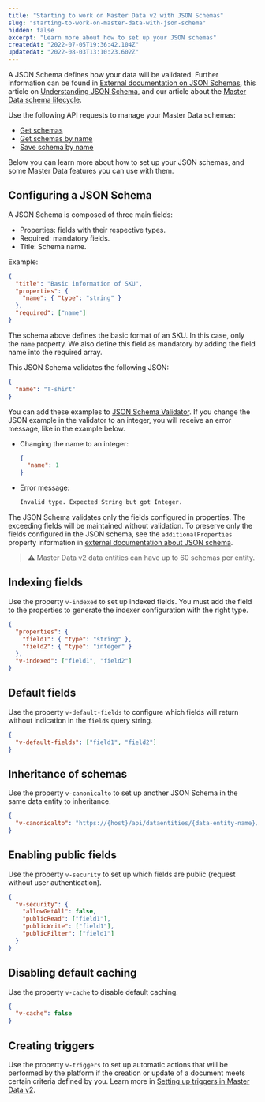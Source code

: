 ```yaml
---
title: "Starting to work on Master Data v2 with JSON Schemas"
slug: "starting-to-work-on-master-data-with-json-schema"
hidden: false
excerpt: "Learn more about how to set up your JSON schemas"
createdAt: "2022-07-05T19:36:42.104Z"
updatedAt: "2022-08-03T13:10:23.602Z"
---
```


A JSON Schema defines how your data will be validated. Further information can be found in [External documentation on JSON Schemas](http://json-schema.org), this article on [Understanding JSON Schema](https://spacetelescope.github.io/understanding-json-schema), and our article about the [Master Data schema lifecycle](https://developers.vtex.com/docs/guides/master-data-schema-lifecycle).

Use the following API requests to manage your Master Data schemas:

- [Get schemas](https://developers.vtex.com/docs/api-reference/master-data-api-v2#get-/api/dataentities/-dataEntityName-/schemas)
- [Get schemas by name](https://developers.vtex.com/docs/api-reference/master-data-api-v2#get-/api/dataentities/-dataEntityName-/schemas/-schemaName-)
- [Save schema by name](https://developers.vtex.com/docs/api-reference/master-data-api-v2#put-/api/dataentities/-dataEntityName-/schemas/-schemaName-)

Below you can learn more about how to set up your JSON schemas, and some Master Data features you can use with them.

## Configuring a JSON Schema

A JSON Schema is composed of three main fields:

- Properties: fields with their respective types.
- Required: mandatory fields.
- Title: Schema name.

Example:

```json
{
  "title": "Basic information of SKU",
  "properties": {
    "name": { "type": "string" }
  },
  "required": ["name"]
}
```

The schema above defines the basic format of an SKU. In this case, only the `name` property. We also define this field as mandatory by adding the field name into the required array.

This JSON Schema validates the following JSON:

```json
{
  "name": "T-shirt"
}
```

You can add these examples to [JSON Schema Validator](http://www.jsonschemavalidator.net/). If you change the JSON example in the validator to an integer, you will receive an error message, like in the example below.

- Changing the name to an integer:

  ```json
  {
    "name": 1
  }
  ```

- Error message:

  ```sh
  Invalid type. Expected String but got Integer.
  ```

The JSON Schema validates only the fields configured in properties. The exceeding fields will be maintained without validation. To preserve only the fields configured in the JSON schema, see the `additionalProperties` property information in [external documentation about JSON schema](https://json-schema.org/understanding-json-schema/reference/object.html#properties).

> ⚠️ Master Data v2 data entities can have up to 60 schemas per entity.

## Indexing fields

Use the property `v-indexed` to set up indexed fields. You must add the field to the properties to generate the indexer configuration with the right type.

```json
{
  "properties": {
    "field1": { "type": "string" },
    "field2": { "type": "integer" }
  },
  "v-indexed": ["field1", "field2"]
}
```

## Default fields

Use the property `v-default-fields` to configure which fields will return without indication in the `fields` query string.

```json
{
  "v-default-fields": ["field1", "field2"]
}
```

## Inheritance of schemas

Use the property `v-canonicalto` to set up another JSON Schema in the same data entity to inheritance.

```json
{
  "v-canonicalto": "https://{host}/api/dataentities/{data-entity-name}/schemas/{my-base-schema}"
}
```

## Enabling public fields

Use the property `v-security` to set up which fields are public (request without user authentication).

```json
{
  "v-security": {
    "allowGetAll": false,
    "publicRead": ["field1"],
    "publicWrite": ["field1"],
    "publicFilter": ["field1"]
  }
}
```

## Disabling default caching

Use the property `v-cache` to disable default caching.

```json
{
  "v-cache": false
}
```

## Creating triggers

Use the property `v-triggers` to set up automatic actions that will be performed by the platform if the creation or update of a document meets certain criteria defined by you. Learn more in [Setting up triggers in Master Data v2](https://developers.vtex.com/docs/guides/setting-up-triggers-in-master-data-v2).
